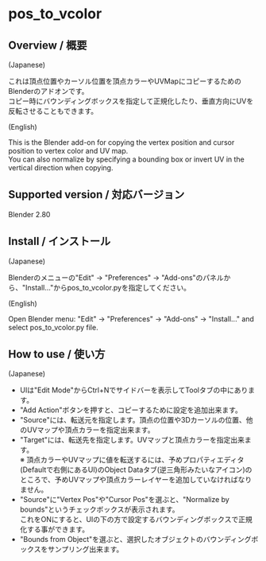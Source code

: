 # pos_to_vcolor

## Overview / 概要

(Japanese)

これは頂点位置やカーソル位置を頂点カラーやUVMapにコピーするためのBlenderのアドオンです。  
コピー時にバウンディングボックスを指定して正規化したり、垂直方向にUVを反転させることもできます。

(English)

This is the Blender add-on for copying the vertex position and cursor position to vertex color and UV map.  
You can also normalize by specifying a bounding box or invert UV in the vertical direction when copying.


## Supported version / 対応バージョン

Blender 2.80


## Install / インストール

(Japanese)

Blenderのメニューの"Edit" -> "Preferences" -> "Add-ons"のパネルから、"Install..."からpos_to_vcolor.pyを指定してください。

(English)

Open Blender menu: "Edit" -> "Preferences" -> "Add-ons" -> "Install..." and select pos_to_vcolor.py file.


## How to use / 使い方

(Japanese)

- UIは"Edit Mode"からCtrl+Nでサイドバーを表示してToolタブの中にあります。  
- "Add Action"ボタンを押すと、コピーするために設定を追加出来ます。  
- "Source"には、転送元を指定します。頂点の位置や3Dカーソルの位置、他のUVマップや頂点カラーを指定出来ます。  
- "Target"には、転送先を指定します。UVマップと頂点カラーを指定出来ます。<br />※ 頂点カラーやUVマップに値を転送するには、予めプロパティエディタ(Defaultで右側にあるUI)のObject Dataタブ(逆三角形みたいなアイコン)のところで、予めUVマップや頂点カラーレイヤーを追加していなければなりません。
- "Source"に"Vertex Pos"や"Cursor Pos"を選ぶと、"Normalize by bounds"というチェックボックスが表示されます。<br />これをONにすると、UIの下の方で設定するバウンディングボックスで正規化する事ができます。
- "Bounds from Object"を選ぶと、選択したオブジェクトのバウンディングボックスをサンプリング出来ます。
